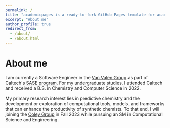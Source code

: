 ```yaml
---
permalink: /
title: "academicpages is a ready-to-fork GitHub Pages template for academic personal websites"
excerpt: "About me"
author_profile: true
redirect_from:
  - /about/
  - /about.html
---
```


# About me

I am currently a Software Engineer in the [Van Valen Group](https://www.vanvalen.caltech.edu/) as part of Caltech's [SASE program](https://sase.caltech.edu/). For my undergraduate studies, I attended Caltech and received a B.S. in Chemistry and Computer Science in 2022.

My primary research interest lies in predictive chemistry and the development or exploration of computational tools, models, and frameworks that can enhance the productivity of synthetic chemists. To that end, I will joining the [Coley Group](https://coley.mit.edu/) in Fall 2023 while pursuing an SM in Computational Science and Engineering.
